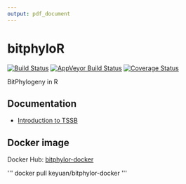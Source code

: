 ```yaml
---
output: pdf_document
---
```

bitphyloR
=========

[![Build Status](https://travis-ci.org/keyuan/bitphyloR.svg?branch=master)](https://travis-ci.org/keyuan/bitphyloR) [![AppVeyor Build Status](https://ci.appveyor.com/api/projects/status/github/keyuan/bitphylor?branch=master)](https://ci.appveyor.com/project/keyuan/bitphylor) [![Coverage Status](https://coveralls.io/repos/keyuan/bitphyloR/badge.svg)](https://coveralls.io/r/keyuan/bitphyloR)

BitPhylogeny in R

## Documentation

* [Introduction to TSSB](http://rpubs.com/keyuan/tssb)

## Docker image

Docker Hub: [bitphylor-docker](https://registry.hub.docker.com/u/keyuan/bitphylor-docker/)

'''
docker pull keyuan/bitphylor-docker
'''